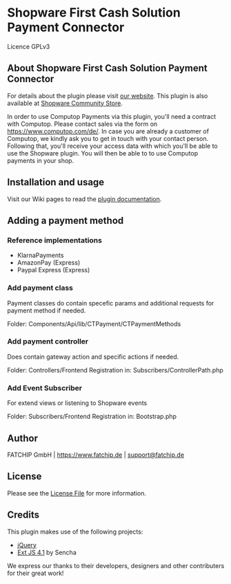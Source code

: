 # Shopware First Cash Solution Payment Connector

Licence GPLv3

## About Shopware First Cash Solution Payment Connector
For details about the plugin please visit [our website](https://www.fatchip.de/Plugins/Shopware/Shopware-Computop-Payment-Connector.html).
This plugin is also available at [Shopware Community Store](https://store.shopware.com/fatch19156119985f/shopware-computop-payment-connector.html).

In order to use Computop Payments via this plugin, you'll need a contract with Computop. Please contact sales via the form on https://www.computop.com/de/. In case you are already a customer of Computop, we kindly ask you to get in touch with your contact person. Following that, you'll receive your access data with which you'll be able to use the Shopware plugin. You will then be able to to use Computop payments in your shop.


## Installation and usage
Visit our Wiki pages to read the [plugin documentation](https://wiki.fatchip.de/public/shopware-fatchipctpayment).

## Adding a payment method
### Reference implementations
* KlarnaPayments
* AmazonPay (Express)
* Paypal Express (Express)

### Add payment class
Payment classes do contain specefic params and additional requests for payment method if needed.

Folder: Components/Api/lib/CTPayment/CTPaymentMethods

### Add payment controller
Does contain gateway action and specific actions if needed.

Folder: Controllers/Frontend
Registration in: Subscribers/ControllerPath.php

### Add Event Subscriber
For extend views or listening to Shopware events

Folder: Subscribers/Frontend
Registration in: Bootstrap.php

## Author
FATCHIP GmbH | https://www.fatchip.de | support@fatchip.de 

## License
Please see the [License File](LICENSE.md) for more information.

## Credits
This plugin makes use of the following projects:

* [jQuery](https://js.foundation)
* [Ext JS 4.1](http://cdn.sencha.com/ext/gpl/4.1.1/) by Sencha


We express our thanks to their developers, designers and other contributers for their great work!
